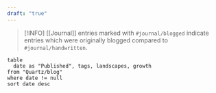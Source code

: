 ```yaml
---
draft: "true"
---
```


> [!INFO] [[Journal]] entries marked with `#journal/blogged` indicate entries which were originally blogged compared to `#journal/handwritten`.

```dataview
table
  date as "Published", tags, landscapes, growth
from "Quartz/blog"
where date != null 
sort date desc
```